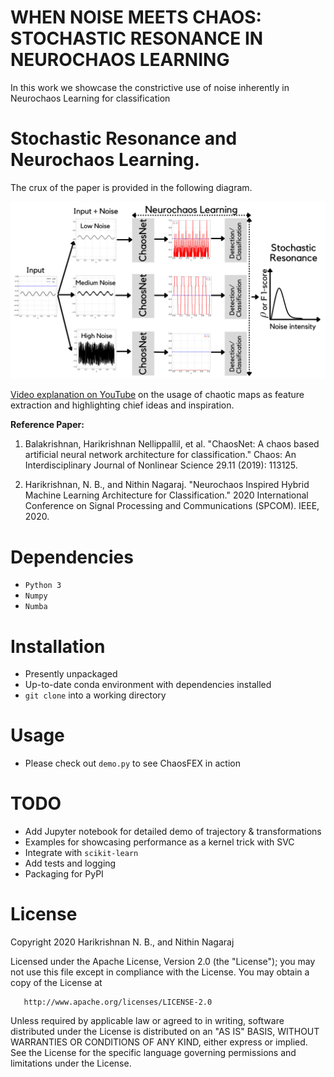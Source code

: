 # WHEN NOISE MEETS CHAOS: STOCHASTIC RESONANCE IN NEUROCHAOS LEARNING

In this work we showcase the constrictive use of noise inherently in Neurochaos Learning for classification

# Stochastic Resonance and Neurochaos Learning.

The crux of the paper is provided in the following diagram.

<img
src="Images for architecture_signal_detection_SR/full_architecture.png"
raw=true
alt="Subject Pronouns"
style="margin-right: 10px;"
/>


[Video explanation on YouTube](https://www.youtube.com/watch?v=8JQstLi4COk) on the usage of chaotic maps as feature extraction and highlighting chief ideas and inspiration.

**Reference Paper:**

1. Balakrishnan, Harikrishnan Nellippallil, et al. "ChaosNet: A chaos based artificial neural network architecture for classification." Chaos: An Interdisciplinary Journal of Nonlinear Science 29.11 (2019): 113125.

2. Harikrishnan, N. B., and Nithin Nagaraj. "Neurochaos Inspired Hybrid Machine Learning Architecture for Classification." 2020 International Conference on Signal Processing and Communications (SPCOM). IEEE, 2020.

# Dependencies

 - `Python 3`
 - `Numpy`
 - `Numba`

# Installation

 - Presently unpackaged
 - Up-to-date conda environment with dependencies installed
 - `git clone` into a working directory

# Usage

 - Please check out `demo.py` to see ChaosFEX in action

# TODO

 - Add Jupyter notebook for detailed demo of trajectory & transformations
 - Examples for showcasing performance as a kernel trick with SVC
 - Integrate with `scikit-learn`
 - Add tests and logging
 - Packaging for PyPI


# License

Copyright 2020 Harikrishnan N. B., and Nithin Nagaraj

   Licensed under the Apache License, Version 2.0 (the "License");
   you may not use this file except in compliance with the License.
   You may obtain a copy of the License at

       http://www.apache.org/licenses/LICENSE-2.0

   Unless required by applicable law or agreed to in writing, software
   distributed under the License is distributed on an "AS IS" BASIS,
   WITHOUT WARRANTIES OR CONDITIONS OF ANY KIND, either express or implied.
   See the License for the specific language governing permissions and
   limitations under the License.
